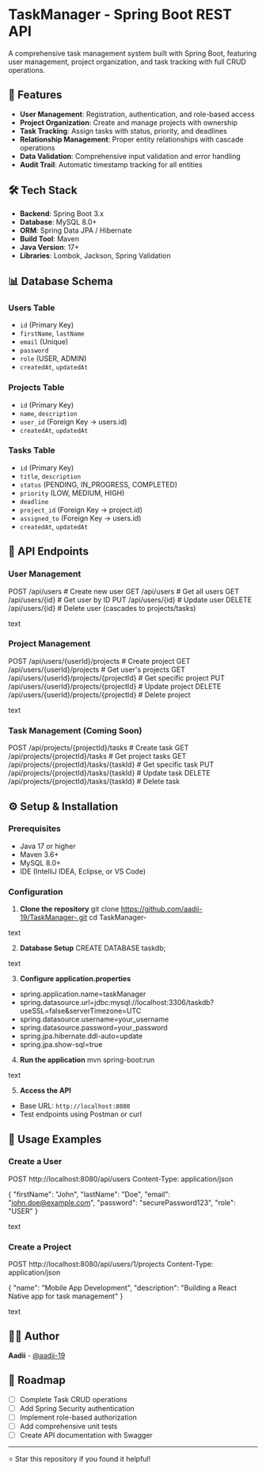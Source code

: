 # TaskManager - Spring Boot REST API

A comprehensive task management system built with Spring Boot, featuring user management, project organization, and task tracking with full CRUD operations.

## 🚀 Features

- **User Management**: Registration, authentication, and role-based access
- **Project Organization**: Create and manage projects with ownership
- **Task Tracking**: Assign tasks with status, priority, and deadlines
- **Relationship Management**: Proper entity relationships with cascade operations
- **Data Validation**: Comprehensive input validation and error handling
- **Audit Trail**: Automatic timestamp tracking for all entities

## 🛠️ Tech Stack

- **Backend**: Spring Boot 3.x
- **Database**: MySQL 8.0+
- **ORM**: Spring Data JPA / Hibernate
- **Build Tool**: Maven
- **Java Version**: 17+
- **Libraries**: Lombok, Jackson, Spring Validation

## 📊 Database Schema

### Users Table
- `id` (Primary Key)
- `firstName`, `lastName`
- `email` (Unique)
- `password`
- `role` (USER, ADMIN)
- `createdAt`, `updatedAt`

### Projects Table
- `id` (Primary Key)
- `name`, `description`
- `user_id` (Foreign Key → users.id)
- `createdAt`, `updatedAt`

### Tasks Table
- `id` (Primary Key)
- `title`, `description`
- `status` (PENDING, IN_PROGRESS, COMPLETED)
- `priority` (LOW, MEDIUM, HIGH)
- `deadline`
- `project_id` (Foreign Key → project.id)
- `assigned_to` (Foreign Key → users.id)
- `createdAt`, `updatedAt`

## 🔗 API Endpoints

### User Management
POST /api/users # Create new user
GET /api/users # Get all users
GET /api/users/{id} # Get user by ID
PUT /api/users/{id} # Update user
DELETE /api/users/{id} # Delete user (cascades to projects/tasks)

text

### Project Management
POST /api/users/{userId}/projects # Create project
GET /api/users/{userId}/projects # Get user's projects
GET /api/users/{userId}/projects/{projectId} # Get specific project
PUT /api/users/{userId}/projects/{projectId} # Update project
DELETE /api/users/{userId}/projects/{projectId} # Delete project

text

### Task Management (Coming Soon)
POST /api/projects/{projectId}/tasks # Create task
GET /api/projects/{projectId}/tasks # Get project tasks
GET /api/projects/{projectId}/tasks/{taskId} # Get specific task
PUT /api/projects/{projectId}/tasks/{taskId} # Update task
DELETE /api/projects/{projectId}/tasks/{taskId} # Delete task

## ⚙️ Setup & Installation

### Prerequisites
- Java 17 or higher
- Maven 3.6+
- MySQL 8.0+
- IDE (IntelliJ IDEA, Eclipse, or VS Code)

### Configuration

1. **Clone the repository**
git clone https://github.com/aadii-19/TaskManager-.git
cd TaskManager-

text

2. **Database Setup**
CREATE DATABASE taskdb;

text

3. **Configure application.properties**
- spring.application.name=taskManager
- spring.datasource.url=jdbc:mysql://localhost:3306/taskdb?useSSL=false&serverTimezone=UTC
- spring.datasource.username=your_username
- spring.datasource.password=your_password
- spring.jpa.hibernate.ddl-auto=update
- spring.jpa.show-sql=true


4. **Run the application**
mvn spring-boot:run

text

5. **Access the API**
- Base URL: `http://localhost:8080`
- Test endpoints using Postman or curl

## 📝 Usage Examples

### Create a User
POST http://localhost:8080/api/users
Content-Type: application/json

{
"firstName": "John",
"lastName": "Doe",
"email": "john.doe@example.com",
"password": "securePassword123",
"role": "USER"
}

text

### Create a Project
POST http://localhost:8080/api/users/1/projects
Content-Type: application/json

{
"name": "Mobile App Development",
"description": "Building a React Native app for task management"
}

text

## 👨‍💻 Author

**Aadii** - [@aadii-19](https://github.com/aadii-19)

## 🔮 Roadmap

- [ ] Complete Task CRUD operations
- [ ] Add Spring Security authentication
- [ ] Implement role-based authorization
- [ ] Add comprehensive unit tests
- [ ] Create API documentation with Swagger

---

⭐ Star this repository if you found it helpful!
